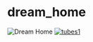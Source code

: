 # dream_home
![Dream Home](https://github.com/user-attachments/assets/81708613-af24-4b22-8ca1-c33b84fc6191)
[![tubes1](https://github.com/user-attachments/assets/b79ca21d-586a-4636-9d9c-40495b03f66e)](https://github.com/user-attachments/assets/b79ca21d-586a-4636-9d9c-40495b03f66e)



